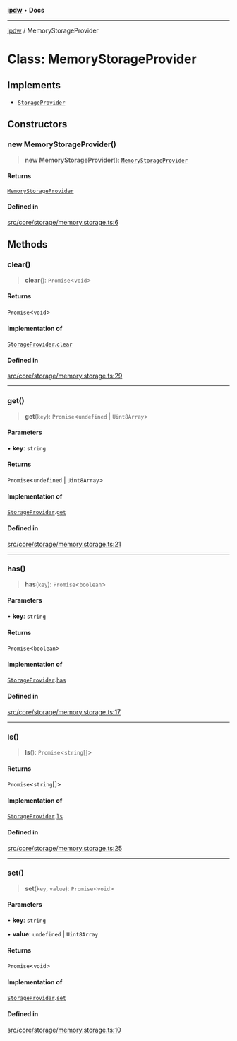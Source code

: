 [**ipdw**](../README.md) • **Docs**

***

[ipdw](../globals.md) / MemoryStorageProvider

# Class: MemoryStorageProvider

## Implements

- [`StorageProvider`](../interfaces/StorageProvider.md)

## Constructors

### new MemoryStorageProvider()

> **new MemoryStorageProvider**(): [`MemoryStorageProvider`](MemoryStorageProvider.md)

#### Returns

[`MemoryStorageProvider`](MemoryStorageProvider.md)

#### Defined in

[src/core/storage/memory.storage.ts:6](https://github.com/humandataincome/ipdw/blob/cffd44f47ee394d38eaa57c50e77342565775d5e/src/core/storage/memory.storage.ts#L6)

## Methods

### clear()

> **clear**(): `Promise`\<`void`\>

#### Returns

`Promise`\<`void`\>

#### Implementation of

[`StorageProvider`](../interfaces/StorageProvider.md).[`clear`](../interfaces/StorageProvider.md#clear)

#### Defined in

[src/core/storage/memory.storage.ts:29](https://github.com/humandataincome/ipdw/blob/cffd44f47ee394d38eaa57c50e77342565775d5e/src/core/storage/memory.storage.ts#L29)

***

### get()

> **get**(`key`): `Promise`\<`undefined` \| `Uint8Array`\>

#### Parameters

• **key**: `string`

#### Returns

`Promise`\<`undefined` \| `Uint8Array`\>

#### Implementation of

[`StorageProvider`](../interfaces/StorageProvider.md).[`get`](../interfaces/StorageProvider.md#get)

#### Defined in

[src/core/storage/memory.storage.ts:21](https://github.com/humandataincome/ipdw/blob/cffd44f47ee394d38eaa57c50e77342565775d5e/src/core/storage/memory.storage.ts#L21)

***

### has()

> **has**(`key`): `Promise`\<`boolean`\>

#### Parameters

• **key**: `string`

#### Returns

`Promise`\<`boolean`\>

#### Implementation of

[`StorageProvider`](../interfaces/StorageProvider.md).[`has`](../interfaces/StorageProvider.md#has)

#### Defined in

[src/core/storage/memory.storage.ts:17](https://github.com/humandataincome/ipdw/blob/cffd44f47ee394d38eaa57c50e77342565775d5e/src/core/storage/memory.storage.ts#L17)

***

### ls()

> **ls**(): `Promise`\<`string`[]\>

#### Returns

`Promise`\<`string`[]\>

#### Implementation of

[`StorageProvider`](../interfaces/StorageProvider.md).[`ls`](../interfaces/StorageProvider.md#ls)

#### Defined in

[src/core/storage/memory.storage.ts:25](https://github.com/humandataincome/ipdw/blob/cffd44f47ee394d38eaa57c50e77342565775d5e/src/core/storage/memory.storage.ts#L25)

***

### set()

> **set**(`key`, `value`): `Promise`\<`void`\>

#### Parameters

• **key**: `string`

• **value**: `undefined` \| `Uint8Array`

#### Returns

`Promise`\<`void`\>

#### Implementation of

[`StorageProvider`](../interfaces/StorageProvider.md).[`set`](../interfaces/StorageProvider.md#set)

#### Defined in

[src/core/storage/memory.storage.ts:10](https://github.com/humandataincome/ipdw/blob/cffd44f47ee394d38eaa57c50e77342565775d5e/src/core/storage/memory.storage.ts#L10)
